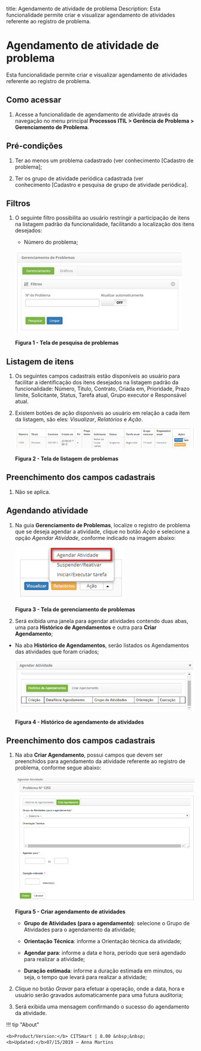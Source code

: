 title: Agendamento de atividade de problema
Description: Esta funcionalidade permite criar e visualizar agendamento de atividades referente ao registro de problema.

# Agendamento de atividade de problema

Esta funcionalidade permite criar e visualizar agendamento de atividades
referente ao registro de problema.

Como acessar
------------

1.  Acesse a funcionalidade de agendamento de atividade através da navegação no
    menu principal **Processos ITIL > Gerência de Problema > Gerenciamento de Problema**.

Pré-condições
-------------

1.  Ter ao menos um problema cadastrado (ver conhecimento [Cadastro de
    problema];

2.  Ter os grupo de atividade periódica cadastrada (ver conhecimento [Cadastro e
    pesquisa de grupo de atividade periódica].

Filtros
-------

1.  O seguinte filtro possibilita ao usuário restringir a participação de itens
    na listagem padrão da funcionalidade, facilitando a localização dos itens
    desejados:

    -  Número do problema;

    ![Criar](images/schedule-activity-1.png)

    **Figura 1 - Tela de pesquisa de problemas**

Listagem de itens
-----------------

1.  Os seguintes campos cadastrais estão disponíveis ao usuário para facilitar a
    identificação dos itens desejados na listagem padrão da
    funcionalidade: Número, Título, Contrato, Criada em, Prioridade, Prazo
    limite, Solicitante, Status, Tarefa atual, Grupo
    executor e Responsável atual.

2.  Existem botões de ação disponíveis ao usuário em relação a cada item da
    listagem, são eles: *Visualizar*, *Relatórios* e *Ação*.

    ![Criar](images/schedule-activity-2.png)

    **Figura 2 - Tela de listagem de problemas**

Preenchimento dos campos cadastrais
-----------------------------------

1.  Não se aplica.

Agendando atividade
-------------------

1.  Na guia **Gerenciamento de Problemas**, localize o registro de problema que
    se deseja agendar a atividade, clique no botão *Ação* e selecione a
    opção *Agendar Atividade*, conforme indicado na imagem abaixo:

    ![Criar](images/schedule-activity-3.png)

    **Figura 3 - Tela de gerenciamento de problemas**

2.  Será exibida uma janela para agendar atividades contendo duas abas, uma
    para **Histórico de Agendamentos** e outra para **Criar Agendamento**;

-   Na aba **Histórico de Agendamentos**, serão listados os Agendamentos das
    atividades que foram criados;

    ![Criar](images/schedule-activity-4.png)

    **Figura 4 - Histórico de agendamento de atividades**

Preenchimento dos campos cadastrais
-----------------------------------

1.  Na aba **Criar Agendamento**, possui campos que devem ser preenchidos para
    agendamento da atividade referente ao registro de problema, conforme segue
    abaixo:

    ![Criar](images/schedule-activity-5.png)

    **Figura 5 - Criar agendamento de atividades**

    -  **Grupo de Atividades (para o agendamento)**: selecione o Grupo de
    Atividades para o agendamento da atividade;

    -  **Orientação Técnica**: informe a Orientação técnica da atividade;

    -  **Agendar para**: informe a data e hora, período que será agendado para
    realizar a atividade;

    -  **Duração estimada**: informe a duração estimada em minutos, ou seja, o
    tempo que levará para realizar a atividade;

2.  Clique no botão *Gravar* para efetuar a operação, onde a data, hora e
    usuário serão gravados automaticamente para uma futura auditoria;

3.  Será exibida uma mensagem confirmando o sucesso do agendamento da atividade.

!!! tip "About"

    <b>Product/Version:</b> CITSmart | 8.00 &nbsp;&nbsp;
    <b>Updated:</b>07/15/2019 – Anna Martins
